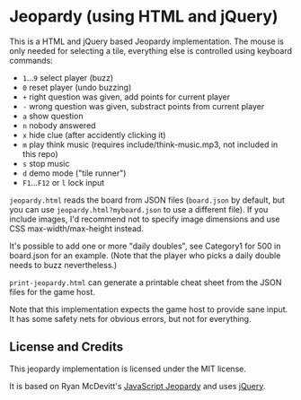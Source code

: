 Jeopardy (using HTML and jQuery)
====

This is a HTML and jQuery based Jeopardy implementation. The mouse is only needed for selecting a tile, everything else is controlled using keyboard commands:

* `1`...`9` select player (buzz)
* `0` reset player (undo buzzing)
* `+` right question was given, add points for current player
* `-` wrong question was given, substract points from current player
* `a` show question
* `n` nobody answered
* `x` hide clue (after accidently clicking it)
* `m` play think music (requires include/think-music.mp3, not included in this repo)
* `s` stop music
* `d` demo mode ("tile runner")
* `F1`...`F12` or `l` lock input

`jeopardy.html` reads the board from JSON files (`board.json` by default, but you can use `jeopardy.html?myboard.json` to use a different file). If you include images, I'd recommend not to specify image dimensions and use CSS max-width/max-height instead.

It's possible to add one or more "daily doubles", see Category1 for 500 in board.json for an example. (Note that the player who picks a daily double needs to buzz nevertheless.)

`print-jeopardy.html` can generate a printable cheat sheet from the JSON files for the game host.

Note that this implementation expects the game host to provide sane input. It has some safety nets for obvious errors, but not for everything.



License and Credits
----
This jeopardy implementation is licensed under the MIT license.


It is based on Ryan McDevitt's [JavaScript Jeopardy](http://mc706.com/tip_trick_snippets/43/javascript-jeopardy/) and uses [jQuery](http://jquery.com/).

